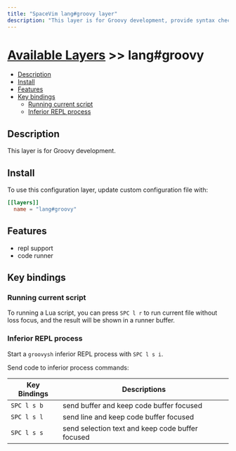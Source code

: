 ```yaml
---
title: "SpaceVim lang#groovy layer"
description: "This layer is for Groovy development, provide syntax checking, code runner and repl support for groovy file."
---
```


# [Available Layers](../../) >> lang#groovy

<!-- vim-markdown-toc GFM -->

- [Description](#description)
- [Install](#install)
- [Features](#features)
- [Key bindings](#key-bindings)
  - [Running current script](#running-current-script)
  - [Inferior REPL process](#inferior-repl-process)

<!-- vim-markdown-toc -->

## Description

This layer is for Groovy development.

## Install

To use this configuration layer, update custom configuration file with:

```toml
[[layers]]
  name = "lang#groovy"
```
## Features

- repl support
- code runner

## Key bindings

### Running current script

To running a Lua script, you can press `SPC l r` to run current file without loss focus, and the result will be shown in a runner buffer.

### Inferior REPL process

Start a `groovysh` inferior REPL process with `SPC l s i`.

Send code to inferior process commands:

| Key Bindings | Descriptions                                     |
| ------------ | ------------------------------------------------ |
| `SPC l s b`  | send buffer and keep code buffer focused         |
| `SPC l s l`  | send line and keep code buffer focused           |
| `SPC l s s`  | send selection text and keep code buffer focused |
